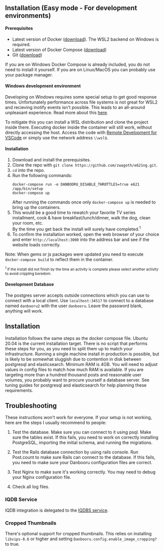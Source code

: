 ## Installation (Easy mode - For development environments)
#### Prerequisites
 * Latest version of Docker ([download](https://docs.docker.com/get-docker)). The WSL2 backend on Windows is required.
 * Latest version of Docker Compose ([download](https://docs.docker.com/compose/install))
 * Git ([download](https://git-scm.com/downloads))
 
 If you are on Windows Docker Compose is already included, you do not need to install it yourself.
 If you are on Linux/MacOS you can probably use your package manager.

#### Windows development environment

Developing on Windows requires some special setup to get good response times. Unfortunately performance across file systems is not great for WSL2 and recieving inotify events isn't possible. This leads to an all-around unpleasant experience. Read more about this [here](https://docs.docker.com/desktop/windows/wsl/#best-practices).

To mitigate this you can install a WSL distribution and clone the project inside there. Executing docker inside the container will still work, without directly accessing the host. Access the code with [Remote Development for VSCode](https://marketplace.visualstudio.com/items?itemName=ms-vscode-remote.vscode-remote-extensionpack) or simply use the network address `\\wsl$`.

#### Installation
1. Download and install the prerequisites.
2. Clone the repo with `git clone https://github.com/zwagoth/e621ng.git`.
3. `cd` into the repo.
4. Run the following commands:
    ```
    docker-compose run -e DANBOORU_DISABLE_THROTTLES=true e621 /app/bin/setup
    docker-compose up
    ```
    After running the commands once only `docker-compose up` is needed to bring up the containers.
5. This would be a good time to rewatch your favorite TV series installment, cook & have breakfast/lunch/dinner, walk the dog, clean your room, etc.<br>
By the time you get back the install will surely have completed.<sup>1</sup>
6. To confirm the installation worked, open the web browser of your choice and enter `http://localhost:3000` into the address bar and see if the website loads correctly.

Note: When gems or js packages were updated you need to execute `docker-compose build` to reflect them in the container.

<sub><sup>1</sup> If the install did not finish by the time an activity is complete please select another activity to avoid crippling boredom.</sub>

#### Development Database

The postgres server accepts outside connections which you can use to connect with a local client. Use `localhost:34517` to connect to a database named `danbooru2` with the user `danbooru`. Leave the password blank, anything will work.

## Installation

Installation follows the same steps as the docker compose file. Ubuntu 20.04 is the current installation target.
There is no script that performs these steps for you, as you need to split them up to match your infrastructure.
Running a single machine install in production is possible, but is likely to be somewhat sluggish due to contention in disk between postgresql and elasticsearch.
Minimum RAM is 4GB. You will need to adjust values in config files to match how much RAM is available.
If you are targeting more than a hundred thousand posts and reasonable user volumes, you probably want to procure yourself a database server. See tuning guides for postgresql and elasticsearch for help planning these requirements.

## Troubleshooting

These instructions won't work for everyone. If your setup is not
working, here are the steps I usually recommend to people:

1) Test the database. Make sure you can connect to it using psql. Make
sure the tables exist. If this fails, you need to work on correctly
installing PostgreSQL, importing the initial schema, and running the
migrations.

2) Test the Rails database connection by using rails console. Run
Post.count to make sure Rails can connect to the database. If this
fails, you need to make sure your Danbooru configuration files are
correct.

3) Test Nginx to make sure it's working correctly.  You may need to
debug your Nginx configuration file.

4) Check all log files.

### IQDB Service

IQDB integration is delegated to the [IQDBS service](https://github.com/zwagoth/iqdbs).

### Cropped Thumbnails

There's optional support for cropped thumbnails. This relies on installing
`libvips-8.6` or higher and setting `Danbooru.config.enable_image_cropping?`
to true.
